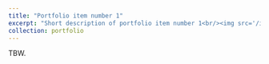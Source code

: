 ```yaml
---
title: "Portfolio item number 1"
excerpt: "Short description of portfolio item number 1<br/><img src='/images/500x300.png'>"
collection: portfolio
---
```


TBW.